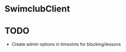 # SwimclubClient

# TODO

<ul>
  <li>Create admin options in timeslots for blocking/lessons</li>
</ul>